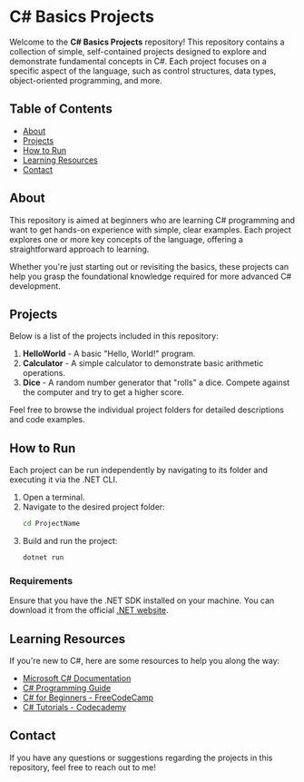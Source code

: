 # C# Basics Projects

Welcome to the **C# Basics Projects** repository! This repository contains a collection of simple, self-contained projects designed to explore and demonstrate fundamental concepts in C#. Each project focuses on a specific aspect of the language, such as control structures, data types, object-oriented programming, and more.

## Table of Contents

- [About](#about)
- [Projects](#projects)
- [How to Run](#how-to-run)
- [Learning Resources](#learning-resources)
- [Contact](#contact)

## About

This repository is aimed at beginners who are learning C# programming and want to get hands-on experience with simple, clear examples. Each project explores one or more key concepts of the language, offering a straightforward approach to learning.

Whether you're just starting out or revisiting the basics, these projects can help you grasp the foundational knowledge required for more advanced C# development.

## Projects

Below is a list of the projects included in this repository:

1. **HelloWorld** - A basic "Hello, World!" program.
2. **Calculator** - A simple calculator to demonstrate basic arithmetic operations.
3. **Dice** - A random number generator that "rolls" a dice. Compete against the computer and try to get a higher score.

Feel free to browse the individual project folders for detailed descriptions and code examples.

## How to Run

Each project can be run independently by navigating to its folder and executing it via the .NET CLI.

1. Open a terminal.
2. Navigate to the desired project folder:
   ```bash
   cd ProjectName
   ```
3. Build and run the project:
   ```bash
   dotnet run
   ```

### Requirements

Ensure that you have the .NET SDK installed on your machine. You can download it from the official [.NET website](https://dotnet.microsoft.com/).

## Learning Resources

If you're new to C#, here are some resources to help you along the way:

- [Microsoft C# Documentation](https://learn.microsoft.com/en-us/dotnet/csharp/)
- [C# Programming Guide](https://learn.microsoft.com/en-us/dotnet/csharp/programming-guide/)
- [C# for Beginners - FreeCodeCamp](https://www.freecodecamp.org/news/csharp-tutorial-for-beginners/)
- [C# Tutorials - Codecademy](https://www.codecademy.com/learn/learn-c-sharp)

## Contact

If you have any questions or suggestions regarding the projects in this repository, feel free to reach out to me!
